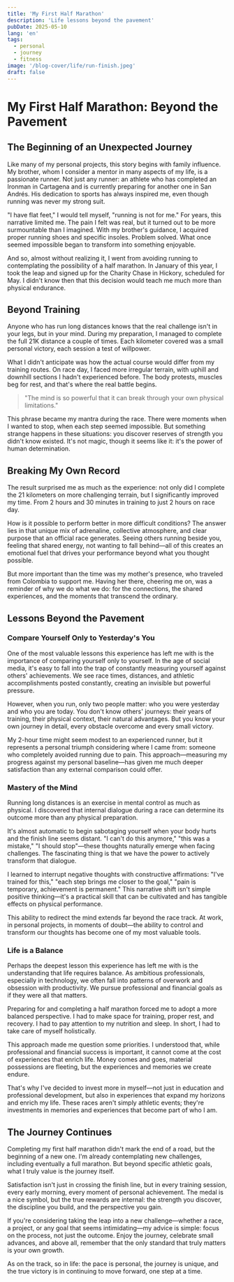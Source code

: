 ```yaml
---
title: 'My First Half Marathon'
description: 'Life lessons beyond the pavement'
pubDate: 2025-05-10
lang: 'en'
tags:
  - personal
  - journey
  - fitness
image: '/blog-cover/life/run-finish.jpeg'
draft: false
---
```


# My First Half Marathon: Beyond the Pavement

## The Beginning of an Unexpected Journey

Like many of my personal projects, this story begins with family influence. My brother, whom I consider a mentor in many aspects of my life, is a passionate runner. Not just any runner: an athlete who has completed an Ironman in Cartagena and is currently preparing for another one in San Andrés. His dedication to sports has always inspired me, even though running was never my strong suit.

"I have flat feet," I would tell myself, "running is not for me." For years, this narrative limited me. The pain I felt was real, but it turned out to be more surmountable than I imagined. With my brother's guidance, I acquired proper running shoes and specific insoles. Problem solved. What once seemed impossible began to transform into something enjoyable.

And so, almost without realizing it, I went from avoiding running to contemplating the possibility of a half marathon. In January of this year, I took the leap and signed up for the Charity Chase in Hickory, scheduled for May. I didn't know then that this decision would teach me much more than physical endurance.

## Beyond Training

Anyone who has run long distances knows that the real challenge isn't in your legs, but in your mind. During my preparation, I managed to complete the full 21K distance a couple of times. Each kilometer covered was a small personal victory, each session a test of willpower.

What I didn't anticipate was how the actual course would differ from my training routes. On race day, I faced more irregular terrain, with uphill and downhill sections I hadn't experienced before. The body protests, muscles beg for rest, and that's where the real battle begins.

> "The mind is so powerful that it can break through your own physical limitations."

This phrase became my mantra during the race. There were moments when I wanted to stop, when each step seemed impossible. But something strange happens in these situations: you discover reserves of strength you didn't know existed. It's not magic, though it seems like it: it's the power of human determination.

## Breaking My Own Record

The result surprised me as much as the experience: not only did I complete the 21 kilometers on more challenging terrain, but I significantly improved my time. From 2 hours and 30 minutes in training to just 2 hours on race day.

How is it possible to perform better in more difficult conditions? The answer lies in that unique mix of adrenaline, collective atmosphere, and clear purpose that an official race generates. Seeing others running beside you, feeling that shared energy, not wanting to fall behind—all of this creates an emotional fuel that drives your performance beyond what you thought possible.

But more important than the time was my mother's presence, who traveled from Colombia to support me. Having her there, cheering me on, was a reminder of why we do what we do: for the connections, the shared experiences, and the moments that transcend the ordinary.

## Lessons Beyond the Pavement

### Compare Yourself Only to Yesterday's You

One of the most valuable lessons this experience has left me with is the importance of comparing yourself only to yourself. In the age of social media, it's easy to fall into the trap of constantly measuring yourself against others' achievements. We see race times, distances, and athletic accomplishments posted constantly, creating an invisible but powerful pressure.

However, when you run, only two people matter: who you were yesterday and who you are today. You don't know others' journeys: their years of training, their physical context, their natural advantages. But you know your own journey in detail, every obstacle overcome and every small victory.

My 2-hour time might seem modest to an experienced runner, but it represents a personal triumph considering where I came from: someone who completely avoided running due to pain. This approach—measuring my progress against my personal baseline—has given me much deeper satisfaction than any external comparison could offer.

### Mastery of the Mind

Running long distances is an exercise in mental control as much as physical. I discovered that internal dialogue during a race can determine its outcome more than any physical preparation.

It's almost automatic to begin sabotaging yourself when your body hurts and the finish line seems distant. "I can't do this anymore," "this was a mistake," "I should stop"—these thoughts naturally emerge when facing challenges. The fascinating thing is that we have the power to actively transform that dialogue.

I learned to interrupt negative thoughts with constructive affirmations: "I've trained for this," "each step brings me closer to the goal," "pain is temporary, achievement is permanent." This narrative shift isn't simple positive thinking—it's a practical skill that can be cultivated and has tangible effects on physical performance.

This ability to redirect the mind extends far beyond the race track. At work, in personal projects, in moments of doubt—the ability to control and transform our thoughts has become one of my most valuable tools.

### Life is a Balance

Perhaps the deepest lesson this experience has left me with is the understanding that life requires balance. As ambitious professionals, especially in technology, we often fall into patterns of overwork and obsession with productivity. We pursue professional and financial goals as if they were all that matters.

Preparing for and completing a half marathon forced me to adopt a more balanced perspective. I had to make space for training, proper rest, and recovery. I had to pay attention to my nutrition and sleep. In short, I had to take care of myself holistically.

This approach made me question some priorities. I understood that, while professional and financial success is important, it cannot come at the cost of experiences that enrich life. Money comes and goes, material possessions are fleeting, but the experiences and memories we create endure.

That's why I've decided to invest more in myself—not just in education and professional development, but also in experiences that expand my horizons and enrich my life. These races aren't simply athletic events; they're investments in memories and experiences that become part of who I am.

## The Journey Continues

Completing my first half marathon didn't mark the end of a road, but the beginning of a new one. I'm already contemplating new challenges, including eventually a full marathon. But beyond specific athletic goals, what I truly value is the journey itself.

Satisfaction isn't just in crossing the finish line, but in every training session, every early morning, every moment of personal achievement. The medal is a nice symbol, but the true rewards are internal: the strength you discover, the discipline you build, and the perspective you gain.

If you're considering taking the leap into a new challenge—whether a race, a project, or any goal that seems intimidating—my advice is simple: focus on the process, not just the outcome. Enjoy the journey, celebrate small advances, and above all, remember that the only standard that truly matters is your own growth.

As on the track, so in life: the pace is personal, the journey is unique, and the true victory is in continuing to move forward, one step at a time.
